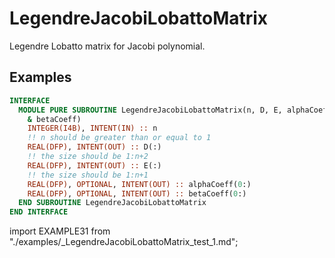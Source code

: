 # LegendreJacobiLobattoMatrix

Legendre Lobatto matrix for Jacobi polynomial.

## Examples

<Tabs>
<TabItem value="interface" label="܀ Interface" default>

```fortran
INTERFACE
  MODULE PURE SUBROUTINE LegendreJacobiLobattoMatrix(n, D, E, alphaCoeff, &
    & betaCoeff)
    INTEGER(I4B), INTENT(IN) :: n
    !! n should be greater than or equal to 1
    REAL(DFP), INTENT(OUT) :: D(:)
    !! the size should be 1:n+2
    REAL(DFP), INTENT(OUT) :: E(:)
    !! the size should be 1:n+1
    REAL(DFP), OPTIONAL, INTENT(OUT) :: alphaCoeff(0:)
    REAL(DFP), OPTIONAL, INTENT(OUT) :: betaCoeff(0:)
  END SUBROUTINE LegendreJacobiLobattoMatrix
END INTERFACE
```

</TabItem>

<TabItem value="example" label="️܀ See example">

import EXAMPLE31 from "./examples/\_LegendreJacobiLobattoMatrix_test_1.md";

<EXAMPLE31 />

</TabItem>

<TabItem value="close" label="↢ ">

</TabItem>
</Tabs>
